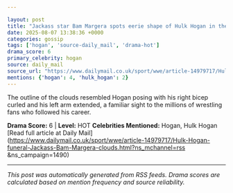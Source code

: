 ```yaml
---

layout: post
title: "Jackass star Bam Margera spots eerie shape of Hulk Hogan in the clouds at WWE icon's funeral""
date: 2025-08-07 13:38:36 +0000
categories: gossip
tags: ['hogan', 'source-daily_mail', 'drama-hot']
drama_score: 6
primary_celebrity: hogan
source: daily_mail
source_url: "https://www.dailymail.co.uk/sport/wwe/article-14979717/Hulk-Hogan-funeral-Jackass-Bam-Margera-clouds.html?ns_mchannel=rss&1490&campaign=1490""
mentions: {'hogan': 4, 'hulk_hogan': 2}
---
```


The outline of the clouds resembled Hogan posing with his right bicep curled and his left arm extended, a familiar sight to the millions of wrestling fans who followed his career.

**Drama Score:** 6 | **Level:** HOT **Celebrities Mentioned:** Hogan, Hulk Hogan [Read full article at Daily Mail](https://www.dailymail.co.uk/sport/wwe/article-14979717/Hulk-Hogan-funeral-Jackass-Bam-Margera-clouds.html?ns_mchannel=rss &ns_campaign=1490)

---

*This post was automatically generated from RSS feeds. Drama scores are calculated based on mention frequency and source reliability.*
